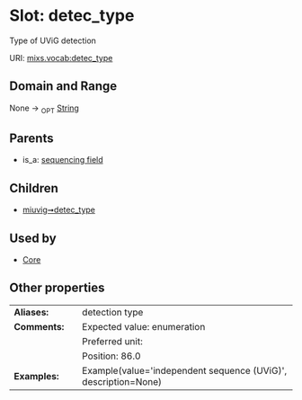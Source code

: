 
# Slot: detec_type


Type of UViG detection

URI: [mixs.vocab:detec_type](https://w3id.org/mixs/vocab/detec_type)


## Domain and Range

None ->  <sub>OPT</sub> [String](types/String.md)

## Parents

 *  is_a: [sequencing field](sequencing_field.md)

## Children

 *  [miuvig➞detec_type](miuvig_detec_type.md)

## Used by

 * [Core](Core.md)

## Other properties

|  |  |  |
| --- | --- | --- |
| **Aliases:** | | detection type |
| **Comments:** | | Expected value: enumeration |
|  | | Preferred unit:  |
|  | | Position: 86.0 |
| **Examples:** | | Example(value='independent sequence (UViG)', description=None) |

